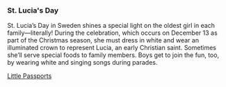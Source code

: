 ### St. Lucia's Day

St. Lucia’s Day in Sweden shines a special light on the oldest girl in each family—literally! During the celebration, which occurs on December 13
as part of the Christmas season, she must dress in white and wear an illuminated crown to represent Lucia, an early Christian saint.
Sometimes she’ll serve special foods to family members. Boys get to join the fun, too, by wearing white and singing songs during parades. 

[Little Passports](https://www.littlepassports.com/blog/world-holidays/holidays-around-the-world/)
